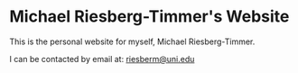 # Michael Riesberg-Timmer's Website
This is the personal website for myself, Michael Riesberg-Timmer.

I can be contacted by email at: riesberm@uni.edu